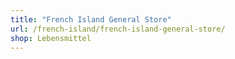 ```yaml
---
title: "French Island General Store"
url: /french-island/french-island-general-store/
shop: Lebensmittel
---
```

